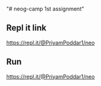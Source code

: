 "# neog-camp 1st assignment"

Repl it link
---------------
https://repl.it/@PriyamPoddar1/neo

Run
-----
https://repl.it/@PriyamPoddar1/neo
